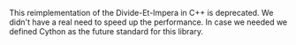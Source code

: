 This reimplementation of the Divide-Et-Impera in C++ is deprecated.
We didn't have a real need to speed up the performance. In case we needed we defined Cython as the future standard for this library.
